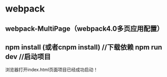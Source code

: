# webpack
webpack-MultiPage（webpack4.0多页应用配置）
-----------------------
npm install  (或者cnpm install) //下载依赖
npm run dev //启动项目
-----------------------
浏览器打开index.html页面项目已经成功启动！


